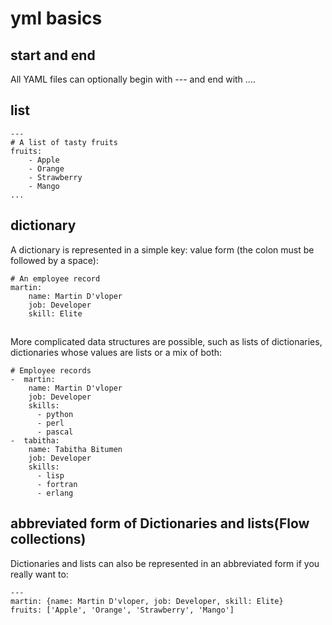 

# yml basics    

## start and end   
All YAML files  can optionally begin with --- and end with .... 

## list   
```
---
# A list of tasty fruits
fruits:
    - Apple
    - Orange
    - Strawberry
    - Mango
...

```

## dictionary

A dictionary is represented in a simple key: value form (the colon must be followed by a space):

```
# An employee record
martin:
    name: Martin D'vloper
    job: Developer
    skill: Elite
```
##

More complicated data structures are possible, such as lists of dictionaries, dictionaries whose values are lists or a mix of both:

```
# Employee records
-  martin:
    name: Martin D'vloper
    job: Developer
    skills:
      - python
      - perl
      - pascal
-  tabitha:
    name: Tabitha Bitumen
    job: Developer
    skills:
      - lisp
      - fortran
      - erlang
```

## abbreviated form of Dictionaries and lists(Flow collections)  

Dictionaries and lists can also be represented in an abbreviated form if you really want to:

```
---
martin: {name: Martin D'vloper, job: Developer, skill: Elite}
fruits: ['Apple', 'Orange', 'Strawberry', 'Mango']
```



